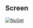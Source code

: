 ## Screen

[![NuGet](https://img.shields.io/nuget/v/wk.Screen.svg)](https://www.nuget.org/packages/wk.Screen)